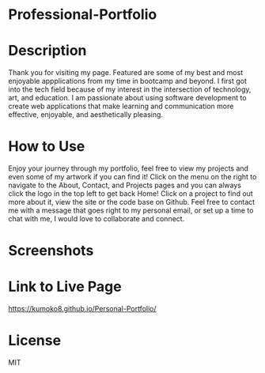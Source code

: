 # Professional-Portfolio

# Description
Thank you for visiting my page. Featured are some of my best and most enjoyable appplications from my time in bootcamp and beyond. I first got into the tech field because of my interest in the intersection of technology, art, and education. I am passionate about using software development to create web applications that make learning and communication more effective, enjoyable, and aesthetically pleasing.

# How to Use
Enjoy your journey through my portfolio, feel free to view my projects and even some of my artwork if you can find it! Click on the menu on the right to navigate to the About, Contact, and Projects pages and you can always click the logo in the top left to get back Home! 
Click on a project to find out more about it, view the site or the code base on Github.
Feel free to contact me with a message that goes right to my personal email, or set up a time to chat with me, I would love to collaborate and connect. 

# Screenshots


# Link to Live Page

https://kumoko8.github.io/Personal-Portfolio/

# License
MIT


